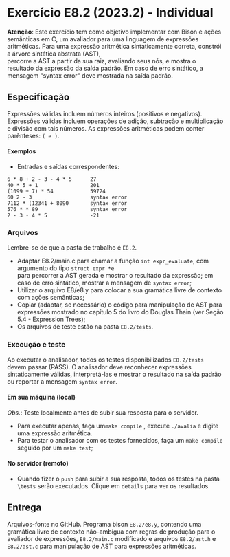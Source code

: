 # Exercício E8.2 (2023.2) - Individual

__Atenção__: 
Este exercício tem como objetivo implementar com Bison e ações semânticas em C, um avaliador para uma linguagem de expressões aritméticas.
Para uma expressão aritmética sintaticamente correta, constrói a árvore sintática abstrata (AST),  
percorre a AST a partir da sua raiz, avaliando seus nós,
e mostra o resultado da expressão da saída padrão. 
Em caso de erro sintático, a mensagem "syntax error" deve mostrada na saída padrão.

## Especificação

Expressões válidas incluem números inteiros (positivos e negativos).
Expressões válidas incluem operações de adição, subtração e multiplicação e divisão com tais números.
As expressões aritméticas podem conter parênteses: ```( e )```.

#### Exemplos

- Entradas e saídas correspondentes:

```
6 * 8 + 2 - 3 - 4 * 5      27
40 * 5 + 1                 201
(1099 + 7) * 54            59724
60 2 - 3                   syntax error
7112 * (12341 + 8090       syntax error
576 * * 89                 syntax error
2 - 3 - 4 * 5              -21
```

### Arquivos

Lembre-se de que a pasta de trabalho é ```E8.2```.

- Adaptar E8.2/main.c para chamar a função ```int expr_evaluate```, com argumento do tipo ```struct expr *e```  
para percorrer a AST gerada e mostrar o resultado da expressão; 
em caso de erro sintático, mostrar a mensagem de ```syntax error```;
- Utilizar o arquivo E8/e8.y para colocar a sua gramática livre de contexto com ações semânticas;
- Copiar (adaptar, se necessário) o código para manipulação de AST para expressões mostrado no capítulo 5 do livro do Douglas Thain (ver Seção 5.4 - Expression Trees);
- Os arquivos de teste estão na pasta ```E8.2/tests```. 

### Execução e teste

Ao executar o analisador, 
todos os testes disponibilizados ```E8.2/tests``` devem passar (PASS).
O analisador deve reconhecer expressões sintaticamente válidas,
interpretá-las e mostrar o resultado na saída padrão ou
reportar a mensagem ```syntax error```.

#### Em sua máquina (local)

_Obs._: Teste localmente antes de subir sua resposta para o servidor.

- Para executar apenas, faça um```make compile``` ,
execute ```./avalia``` e digite uma expressão aritmética.
- Para testar o analisador com os testes fornecidos, 
faça um ```make compile``` seguido por um ```make test```;

#### No servidor (remoto)
- Quando fizer o ```push``` para subir a sua resposta,
todos os testes na pasta ```\tests``` serão executados.
Clique em ```details``` para ver os resultados.


## Entrega

Arquivos-fonte no GitHub.
Programa bison ```E8.2/e8.y```, contendo uma gramática livre de contexto não-ambígua com regras de produção para o avaliador de expressões,
```E8.2/main.c``` modificado e arquivos ```E8.2/ast.h``` e ```E8.2/ast.c``` para manipulação de AST para expressões aritméticas.





